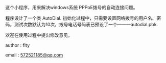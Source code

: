 这个小程序，用来解决windows系统 PPPoE拨号的自动连接问题。

程序设计了一个类 AutoDial. 初始化过程中，只需要设置网络拨号的用户名、密码，测试次数默认为10次，拨号电话号码表已预设了一个———autodial.pbk.

欢迎在使用过程中提出修改意见。

author : flty

email : 572521185@qq.com